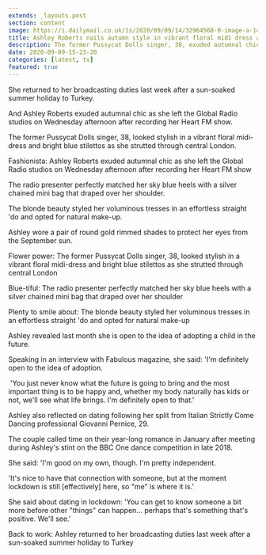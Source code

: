 ```yaml
---
extends: _layouts.post
section: content
image: https://i.dailymail.co.uk/1s/2020/09/09/14/32964568-0-image-a-140_1599657723934.jpg 
title: Ashley Roberts nails autumn style in vibrant floral midi dress and blue stilettos 
description: The former Pussycat Dolls singer, 38, exuded autumnal chic as she left the Global Radio studios on Wednesday afternoon after recording her Heart FM show. 
date: 2020-09-09-15-23-20 
categories: [latest, tv] 
featured: true 
--- 
```

She returned to her broadcasting duties last week after a sun-soaked summer holiday to Turkey. 

And Ashley Roberts exuded autumnal chic as she left the Global Radio studios on Wednesday afternoon after recording her Heart FM show. 

The former Pussycat Dolls singer, 38, looked stylish in a vibrant floral midi-dress and bright blue stilettos as she strutted through central London.

Fashionista: Ashley Roberts exuded autumnal chic as she left the Global Radio studios on Wednesday afternoon after recording her Heart FM show

The radio presenter perfectly matched her sky blue heels with a silver chained mini bag that draped over her shoulder. 

The blonde beauty styled her voluminous tresses in an effortless straight 'do and opted for natural make-up. 

Ashley wore a pair of round gold rimmed shades to protect her eyes from the September sun. 

Flower power: The former Pussycat Dolls singer, 38, looked stylish in a vibrant floral midi-dress and bright blue stilettos as she strutted through central London 

Blue-tiful: The radio presenter perfectly matched her sky blue heels with a silver chained mini bag that draped over her shoulder 

Plenty to smile about: The blonde beauty styled her voluminous tresses in an effortless straight 'do and opted for natural make-up

Ashley revealed last month she is open to the idea of adopting a child in the future.

Speaking in an interview with Fabulous magazine, she said: 'I'm definitely open to the idea of adoption.

 'You just never know what the future is going to bring and the most important thing is to be happy and, whether my body naturally has kids or not, we'll see what life brings. I'm definitely open to that.'

Ashley also reflected on dating following her split from Italian Strictly Come Dancing professional Giovanni Pernice, 29. 

The couple called time on their year-long romance in January after meeting during Ashley's stint on the BBC One dance competition in late 2018.

She said: 'I'm good on my own, though. I'm pretty independent. 

'It's nice to have that connection with someone, but at the moment lockdown is still [effectively] here, so "me" is where it is.'

She said about dating in lockdown: 'You can get to know someone a bit more before other "things" can happen… perhaps that's something that's positive. We'll see.'

Back to work: Ashley returned to her broadcasting duties last week after a sun-soaked summer holiday to Turkey 

